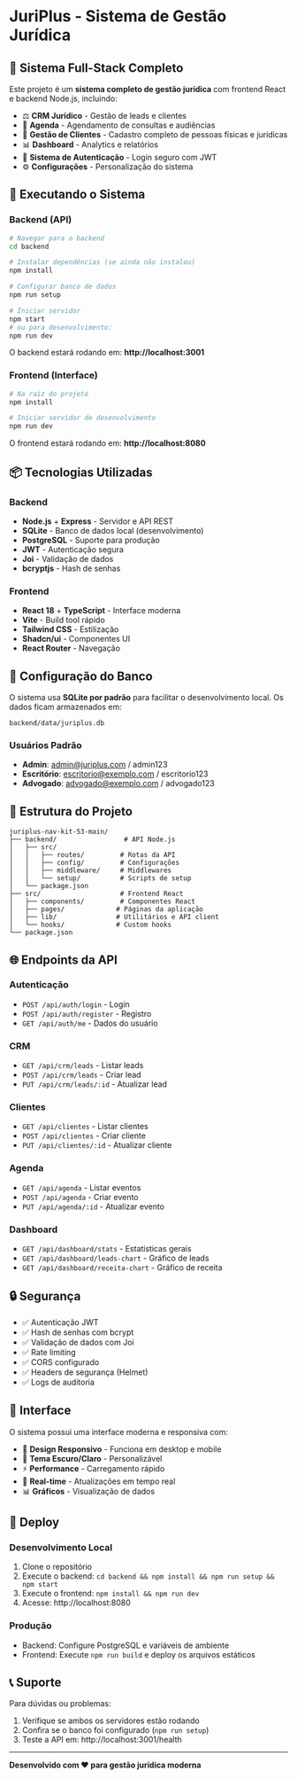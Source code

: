 # JuriPlus - Sistema de Gestão Jurídica

## 🎯 Sistema Full-Stack Completo

Este projeto é um **sistema completo de gestão jurídica** com frontend React e backend Node.js, incluindo:

- ⚖️ **CRM Jurídico** - Gestão de leads e clientes
- 📅 **Agenda** - Agendamento de consultas e audiências  
- 👥 **Gestão de Clientes** - Cadastro completo de pessoas físicas e jurídicas
- 📊 **Dashboard** - Analytics e relatórios
- 🔐 **Sistema de Autenticação** - Login seguro com JWT
- ⚙️ **Configurações** - Personalização do sistema

## 🚀 Executando o Sistema

### Backend (API)
```bash
# Navegar para o backend
cd backend

# Instalar dependências (se ainda não instalou)
npm install

# Configurar banco de dados
npm run setup

# Iniciar servidor
npm start
# ou para desenvolvimento:
npm run dev
```

O backend estará rodando em: **http://localhost:3001**

### Frontend (Interface)
```bash
# Na raiz do projeto
npm install

# Iniciar servidor de desenvolvimento
npm run dev
```

O frontend estará rodando em: **http://localhost:8080**

## 📦 Tecnologias Utilizadas

### Backend
- **Node.js** + **Express** - Servidor e API REST
- **SQLite** - Banco de dados local (desenvolvimento)
- **PostgreSQL** - Suporte para produção
- **JWT** - Autenticação segura
- **Joi** - Validação de dados
- **bcryptjs** - Hash de senhas

### Frontend
- **React 18** + **TypeScript** - Interface moderna
- **Vite** - Build tool rápido
- **Tailwind CSS** - Estilização
- **Shadcn/ui** - Componentes UI
- **React Router** - Navegação

## 🔧 Configuração do Banco

O sistema usa **SQLite por padrão** para facilitar o desenvolvimento local. Os dados ficam armazenados em:
```
backend/data/juriplus.db
```

### Usuários Padrão
- **Admin**: admin@juriplus.com / admin123
- **Escritório**: escritorio@exemplo.com / escritorio123  
- **Advogado**: advogado@exemplo.com / advogado123

## 📁 Estrutura do Projeto

```
juriplus-nav-kit-53-main/
├── backend/                 # API Node.js
│   ├── src/
│   │   ├── routes/         # Rotas da API
│   │   ├── config/         # Configurações
│   │   ├── middleware/     # Middlewares
│   │   └── setup/          # Scripts de setup
│   └── package.json
├── src/                    # Frontend React
│   ├── components/         # Componentes React
│   ├── pages/             # Páginas da aplicação
│   ├── lib/               # Utilitários e API client
│   └── hooks/             # Custom hooks
└── package.json
```

## 🌐 Endpoints da API

### Autenticação
- `POST /api/auth/login` - Login
- `POST /api/auth/register` - Registro
- `GET /api/auth/me` - Dados do usuário

### CRM
- `GET /api/crm/leads` - Listar leads
- `POST /api/crm/leads` - Criar lead
- `PUT /api/crm/leads/:id` - Atualizar lead

### Clientes
- `GET /api/clientes` - Listar clientes
- `POST /api/clientes` - Criar cliente
- `PUT /api/clientes/:id` - Atualizar cliente

### Agenda
- `GET /api/agenda` - Listar eventos
- `POST /api/agenda` - Criar evento
- `PUT /api/agenda/:id` - Atualizar evento

### Dashboard
- `GET /api/dashboard/stats` - Estatísticas gerais
- `GET /api/dashboard/leads-chart` - Gráfico de leads
- `GET /api/dashboard/receita-chart` - Gráfico de receita

## 🔒 Segurança

- ✅ Autenticação JWT
- ✅ Hash de senhas com bcrypt
- ✅ Validação de dados com Joi
- ✅ Rate limiting
- ✅ CORS configurado
- ✅ Headers de segurança (Helmet)
- ✅ Logs de auditoria

## 🎨 Interface

O sistema possui uma interface moderna e responsiva com:

- 📱 **Design Responsivo** - Funciona em desktop e mobile
- 🎨 **Tema Escuro/Claro** - Personalizável
- ⚡ **Performance** - Carregamento rápido
- 🔄 **Real-time** - Atualizações em tempo real
- 📊 **Gráficos** - Visualização de dados

## 🚀 Deploy

### Desenvolvimento Local
1. Clone o repositório
2. Execute o backend: `cd backend && npm install && npm run setup && npm start`
3. Execute o frontend: `npm install && npm run dev`
4. Acesse: http://localhost:8080

### Produção
- Backend: Configure PostgreSQL e variáveis de ambiente
- Frontend: Execute `npm run build` e deploy os arquivos estáticos

## 📞 Suporte

Para dúvidas ou problemas:
1. Verifique se ambos os servidores estão rodando
2. Confira se o banco foi configurado (`npm run setup`)
3. Teste a API em: http://localhost:3001/health

---

**Desenvolvido com ❤️ para gestão jurídica moderna**
